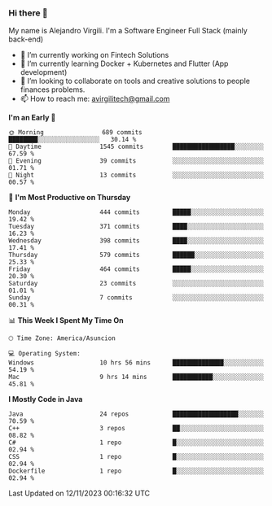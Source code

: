 ### Hi there 👋

My name is Alejandro Virgili. I'm a Software Engineer Full Stack (mainly back-end)


- 🔭 I’m currently working on Fintech Solutions
- 🌱 I’m currently learning Docker + Kubernetes and Flutter (App development)
- 👯 I’m looking to collaborate on tools and creative solutions to people finances problems.
- 📫 How to reach me: avirgilitech@gmail.com
  
<!--START_SECTION:waka-->
**I'm an Early 🐤** 

```text
🌞 Morning                689 commits         ████████░░░░░░░░░░░░░░░░░   30.14 % 
🌆 Daytime                1545 commits        █████████████████░░░░░░░░   67.59 % 
🌃 Evening                39 commits          ░░░░░░░░░░░░░░░░░░░░░░░░░   01.71 % 
🌙 Night                  13 commits          ░░░░░░░░░░░░░░░░░░░░░░░░░   00.57 % 
```
📅 **I'm Most Productive on Thursday** 

```text
Monday                   444 commits         █████░░░░░░░░░░░░░░░░░░░░   19.42 % 
Tuesday                  371 commits         ████░░░░░░░░░░░░░░░░░░░░░   16.23 % 
Wednesday                398 commits         ████░░░░░░░░░░░░░░░░░░░░░   17.41 % 
Thursday                 579 commits         ██████░░░░░░░░░░░░░░░░░░░   25.33 % 
Friday                   464 commits         █████░░░░░░░░░░░░░░░░░░░░   20.30 % 
Saturday                 23 commits          ░░░░░░░░░░░░░░░░░░░░░░░░░   01.01 % 
Sunday                   7 commits           ░░░░░░░░░░░░░░░░░░░░░░░░░   00.31 % 
```


📊 **This Week I Spent My Time On** 

```text
🕑︎ Time Zone: America/Asuncion

💻 Operating System: 
Windows                  10 hrs 56 mins      ██████████████░░░░░░░░░░░   54.19 % 
Mac                      9 hrs 14 mins       ███████████░░░░░░░░░░░░░░   45.81 % 
```

**I Mostly Code in Java** 

```text
Java                     24 repos            ██████████████████░░░░░░░   70.59 % 
C++                      3 repos             ██░░░░░░░░░░░░░░░░░░░░░░░   08.82 % 
C#                       1 repo              █░░░░░░░░░░░░░░░░░░░░░░░░   02.94 % 
CSS                      1 repo              █░░░░░░░░░░░░░░░░░░░░░░░░   02.94 % 
Dockerfile               1 repo              █░░░░░░░░░░░░░░░░░░░░░░░░   02.94 % 
```




 Last Updated on 12/11/2023 00:16:32 UTC
<!--END_SECTION:waka-->
